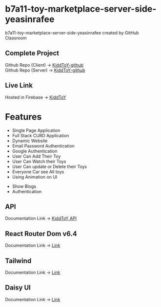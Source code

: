 # b7a11-toy-marketplace-server-side-yeasinrafee

b7a11-toy-marketplace-server-side-yeasinrafee created by GitHub Classroom

## Complete Project

Github Repo (Client) -> [KiddToY-github](https://github.com/programming-hero-web-course-4/b7a11-toy-marketplace-client-side-yeasinrafee) </br>
Github Repo (Server) -> [KiddToY-github](https://github.com/programming-hero-web-course-4/b7a11-toy-marketplace-server-side-yeasinrafee)

## Live Link

Hosted in Firebase -> [KiddToY](https://kidd-toy-client.web.app/)

# Features

- Single Page Application
- Full Stack CURD Application
- Dynamic Website
- Email Password Authentication
- Google Authentication
- User Can Add Their Toy
- User Can Watch their Toys
- User Can update or Delete their Toys
- Everyone Car see All toys
- Using Animation on UI

* Show Blogs
* Authentication

## API

Documentation Link -> [KiddToY API](https://assignment11-xi.vercel.app/alltoys)

## React Router Dom v6.4

Documentation Link -> [Link](https://reactrouter.com/en/main/start/overview)

## Tailwind

Documentation Link -> [Link](https://tailwindcss.com/docs/installation)

## Daisy UI

Documentation Link -> [Link](https://daisyui.com/)
